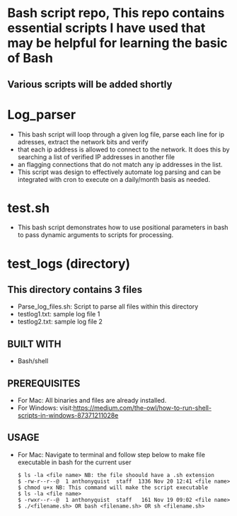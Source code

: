 # Bash script repo, This repo contains essential scripts I have used that may be helpful for learning the basic of Bash

## Various scripts will be added shortly

# Log_parser
  * This bash script will loop through a given log file, parse each line for ip adresses, extract the network bits and verify 
  * that each ip address is allowed to connect to the network. It does this by searching a list of verified IP addresses in another file 
  * an flagging connections that do not match any ip addresses in the list.
  * This script was design to effectively automate log parsing and can be integrated with cron to execute on a daily/month basis as needed.

# test.sh
  * This bash script demonstrates how to use positional parameters in bash to pass dynamic arguments to scripts for processing.

# test_logs (directory)
## This directory contains 3 files
* Parse_log_files.sh: Script to parse all files within this directory 
* testlog1.txt: sample log file 1
* testlog2.txt: sample log file 2

## BUILT WITH
  * Bash/shell

## PREREQUISITES
  * For Mac: All binaries and files are already installed.
  * For Windows: visit:https://medium.com/the-owl/how-to-run-shell-scripts-in-windows-87371211028e

## USAGE
   * For Mac: Navigate to terminal and follow step below to make file executable in bash for the current user
     ```
     $ ls -la <file name> NB: the file shoould have a .sh extension
     $ -rw-r--r--@  1 anthonyquist  staff  1336 Nov 20 12:41 <file name>
     $ chmod u+x NB: This command will make the script executable
     $ ls -la <file name>
     $ -rwxr--r--@  1 anthonyquist  staff   161 Nov 19 09:02 <file name>
     $ ./<filename.sh> OR bash <filename.sh> OR sh <filename.sh>
     ```
